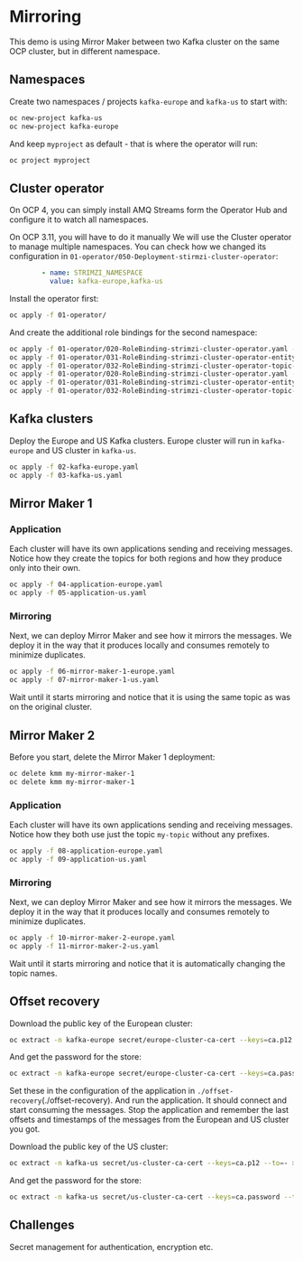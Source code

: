 # Mirroring

This demo is using Mirror Maker between two Kafka cluster on the same OCP cluster, but in different namespace.

## Namespaces

Create two namespaces / projects `kafka-europe` and `kafka-us` to start with:

```sh
oc new-project kafka-us
oc new-project kafka-europe
```

And keep `myproject` as default - that is where the operator will run:

```sh
oc project myproject
```

## Cluster operator

On OCP 4, you can simply install AMQ Streams form the Operator Hub and configure it to watch all namespaces.

On OCP 3.11, you will have to do it manually
We will use the Cluster operator to manage multiple namespaces.
You can check how we changed its configuration in `01-operator/050-Deployment-stirmzi-cluster-operator`:

```yaml
        - name: STRIMZI_NAMESPACE
          value: kafka-europe,kafka-us
```

Install the operator first:

```sh
oc apply -f 01-operator/
```

And create the additional role bindings for the second namespace:

```sh
oc apply -f 01-operator/020-RoleBinding-strimzi-cluster-operator.yaml -n kafka-europe
oc apply -f 01-operator/031-RoleBinding-strimzi-cluster-operator-entity-operator-delegation.yaml -n kafka-europe
oc apply -f 01-operator/032-RoleBinding-strimzi-cluster-operator-topic-operator-delegation.yaml -n kafka-europe
oc apply -f 01-operator/020-RoleBinding-strimzi-cluster-operator.yaml -n kafka-us
oc apply -f 01-operator/031-RoleBinding-strimzi-cluster-operator-entity-operator-delegation.yaml -n kafka-us
oc apply -f 01-operator/032-RoleBinding-strimzi-cluster-operator-topic-operator-delegation.yaml -n kafka-us
```

## Kafka clusters

Deploy the Europe and US Kafka clusters.
Europe cluster will run in `kafka-europe` and US cluster in `kafka-us`.

```sh
oc apply -f 02-kafka-europe.yaml
oc apply -f 03-kafka-us.yaml
```

## Mirror Maker 1

### Application

Each cluster will have its own applications sending and receiving messages.
Notice how they create the topics for both regions and how they produce only into their own.

```sh
oc apply -f 04-application-europe.yaml
oc apply -f 05-application-us.yaml
```

### Mirroring

Next, we can deploy Mirror Maker and see how it mirrors the messages.
We deploy it in the way that it produces locally and consumes remotely to minimize duplicates.

```sh
oc apply -f 06-mirror-maker-1-europe.yaml
oc apply -f 07-mirror-maker-1-us.yaml
```

Wait until it starts mirroring and notice that it is using the same topic as was on the original cluster.

## Mirror Maker 2

Before you start, delete the Mirror Maker 1 deployment:

```sh
oc delete kmm my-mirror-maker-1
oc delete kmm my-mirror-maker-1
```

### Application

Each cluster will have its own applications sending and receiving messages.
Notice how they both use just the topic `my-topic` without any prefixes.

```sh
oc apply -f 08-application-europe.yaml
oc apply -f 09-application-us.yaml
```

### Mirroring

Next, we can deploy Mirror Maker and see how it mirrors the messages.
We deploy it in the way that it produces locally and consumes remotely to minimize duplicates.

```sh
oc apply -f 10-mirror-maker-2-europe.yaml
oc apply -f 11-mirror-maker-2-us.yaml
```

Wait until it starts mirroring and notice that it is automatically changing the topic names.

## Offset recovery

Download the public key of the European cluster:

```sh
oc extract -n kafka-europe secret/europe-cluster-ca-cert --keys=ca.p12 --to=- > cluster-europe.p12
```

And get the password for the store:

```sh
oc extract -n kafka-europe secret/europe-cluster-ca-cert --keys=ca.password --to=-
```

Set these in the configuration of the application in `./offset-recovery`(./offset-recovery).
And run the application.
It should connect and start consuming the messages.
Stop the application and remember the last offsets and timestamps of the messages from the European and US cluster you got.

Download the public key of the US cluster:

```sh
oc extract -n kafka-us secret/us-cluster-ca-cert --keys=ca.p12 --to=- > cluster-us.p12
```

And get the password for the store:

```sh
oc extract -n kafka-us secret/us-cluster-ca-cert --keys=ca.password --to=-
```

## Challenges

Secret management for authentication, encryption etc.